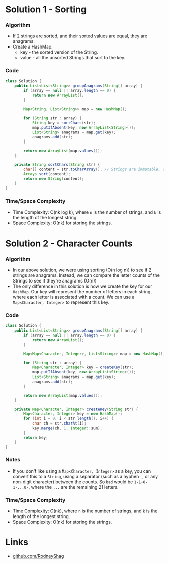 # Solution 1 - Sorting

### Algorithm

- If 2 strings are sorted, and their sorted values are equal, they are anagrams.
- Create a HashMap:
  - key -   the sorted version of the String.
  - value - all the unsorted Strings that sort to the key.

### Code

```java
class Solution {
    public List<List<String>> groupAnagrams(String[] array) {
        if (array == null || array.length == 0) {
            return new ArrayList();
        }

        Map<String, List<String>> map = new HashMap();

        for (String str : array) {
            String key = sortChars(str);
            map.putIfAbsent(key, new ArrayList<String>());
            List<String> anagrams = map.get(key);
            anagrams.add(str);
        }

        return new ArrayList(map.values());
    }

    private String sortChars(String str) {
        char[] content = str.toCharArray(); // Strings are immutable, so we convert to char[]
        Arrays.sort(content);
        return new String(content);
    }
}
```

### Time/Space Complexity

- Time Complexity: O(nk log k), where `n` is the number of strings, and `k` is the length of the longest string.
- Space Complexity: O(nk) for storing the strings.


# Solution 2 - Character Counts

### Algorithm

- In our above solution, we were using sorting (O(n log n)) to see if 2 strings are anagrams. Instead, we can compare the letter counts of the Strings to see if they're anagrams (O(n))
- The only difference in this solution is how we create the key for our `HashMap`. Our key will represent the number of letters in each string, where each letter is associated with a count. We can use a `Map<Character, Integer>` to represent this key.

### Code

```java
class Solution {
    public List<List<String>> groupAnagrams(String[] array) {
        if (array == null || array.length == 0) {
            return new ArrayList();
        }

        Map<Map<Character, Integer>, List<String>> map = new HashMap();

        for (String str : array) {
            Map<Character, Integer> key = createKey(str);
            map.putIfAbsent(key, new ArrayList<String>());
            List<String> anagrams = map.get(key);
            anagrams.add(str);
        }

        return new ArrayList(map.values());
    }

    private Map<Character, Integer> createKey(String str) {
        Map<Character, Integer> key = new HashMap();
        for (int i = 0; i < str.length(); i++) {
            char ch = str.charAt(i);
            key.merge(ch, 1, Integer::sum);
        }
        return key;
    }
}
```

### Notes

- If you don't like using a `Map<Character, Integer>` as a key, you can convert this to a `String`, using a separator (such as a hyphen `-`, or any non-digit character) between the counts. So `bad` would be `1-1-0-1-...0-`, where the `...` are the remaining 21 letters.

### Time/Space Complexity

- Time Complexity: O(nk), where `n` is the number of strings, and `k` is the length of the longest string.
- Space Complexity: O(nk) for storing the strings.

# Links

- [github.com/RodneyShag](https://github.com/RodneyShag)
